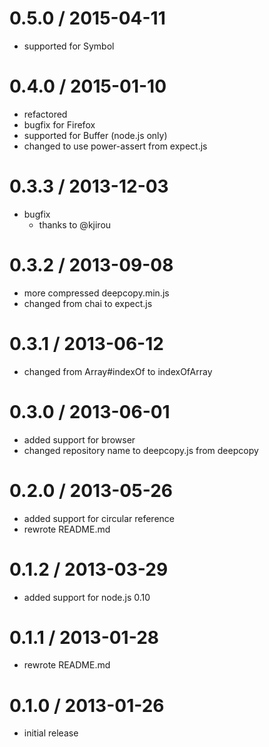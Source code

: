 # 0.5.0 / 2015-04-11

  - supported for Symbol

# 0.4.0 / 2015-01-10

  - refactored
  - bugfix for Firefox
  - supported for Buffer (node.js only)
  - changed to use power-assert from expect.js

# 0.3.3 / 2013-12-03

  - bugfix
    - thanks to @kjirou

# 0.3.2 / 2013-09-08

  - more compressed deepcopy.min.js
  - changed from chai to expect.js

# 0.3.1 / 2013-06-12

  - changed from Array#indexOf to indexOfArray

# 0.3.0 / 2013-06-01

  - added support for browser
  - changed repository name to deepcopy.js from deepcopy

# 0.2.0 / 2013-05-26

  - added support for circular reference
  - rewrote README.md

# 0.1.2 / 2013-03-29

  - added support for node.js 0.10

# 0.1.1 / 2013-01-28

  - rewrote README.md

# 0.1.0 / 2013-01-26

  - initial release
